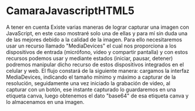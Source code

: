 # CamaraJavascriptHTML5
A tener en cuenta Existe varias maneras de lograr capturar una imagen con JavaScript, en este caso mostraré solo una de ellas y para mí sin duda una de las mejores debido a la calidad de la imagen. Para ello necesitaremos usar un recurso llamado "MediaDevices" el cual nos proporciona a los dispositivos de entrada (micrófono, video y compartir pantalla) y con estos recursos podemos usar y mediante estados (iniciar, pausar, detener) podremos manipular dicho recurso de estos dispositivos integrados en el celular y web. El flujo constará de la siguiente manera: cargamos la interfaz MediaDevices, indicando el tamaño mínimo y máximo a capturar de la resolución, seguidamente una vez iniciado la grabación de video, al capturar con un botón, ese instante capturado lo guardaremos en una etiqueta canva, luego obtenemos el dato "base64" de esa etiqueta canva y lo almacenamos en una imagen.

